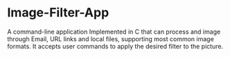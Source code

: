 # Image-Filter-App
A command-line application Implemented in C that can process and image through Email, URL links and local files, supporting most common image formats. It accepts user commands to apply the desired filter to the picture.
